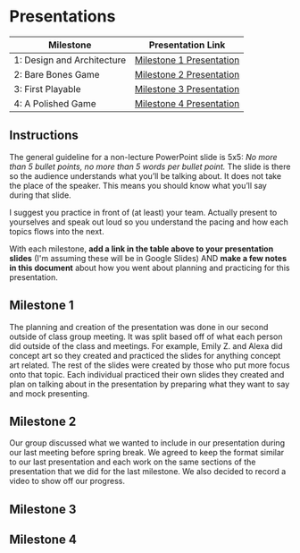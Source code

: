 # Presentations

| Milestone | Presentation Link |
|-----------|-------------------|
| 1: Design and Architecture | [Milestone 1 Presentation](https://docs.google.com/presentation/d/1gOebAI5hHMdvS1KRNkfDIXmCK7SdPW3a1ij9g-Fm3xw/edit?usp=sharing) |
| 2: Bare Bones Game | [Milestone 2 Presentation](https://docs.google.com/presentation/d/1APWOuEi4CWbLe6sKxaiqfur56ZRc5Z7aivgbUW-TQEA/edit#slide=id.p) |
| 3: First Playable | [Milestone 3 Presentation](https://docs.google.com/presentation/....) |
| 4: A Polished Game | [Milestone 4 Presentation](https://docs.google.com/presentation/....) |

## Instructions
The general guideline for a non-lecture PowerPoint slide is 5x5: _No more than 5 bullet points, no more than 5 words per bullet point._  The slide is there so the audience understands what you’ll be talking about.  It does not take the place of the speaker.  This means you should know what you’ll say during that slide.  

I suggest you practice in front of (at least) your team.  Actually present to yourselves and speak out loud so you understand the pacing and how each topics flows into the next.  

With each milestone, **add a link in the table above to your presentation slides** (I'm assuming these will be in Google Slides) AND **make a few notes in this document** about how you went about planning and practicing for this presentation. 

## Milestone 1
The planning and creation of the presentation was done in our second outside of class group meeting. It was split based off of what each person did outside of the class and meetings. For example, Emily Z. and Alexa did concept art so they created and practiced the slides for anything concept art related. The rest of the slides were created by those who put more focus onto that topic. Each individual practiced their own slides they created and plan on talking about in the presentation by preparing what they want to say and mock presenting.

## Milestone 2
Our group discussed what we wanted to include in our presentation during our last meeting before spring break. We agreed to keep the format similar to our last
presentation and each work on the same sections of the presentation that we did for the last milestone. We also decided to record a video to show off our progress.

## Milestone 3

## Milestone 4
